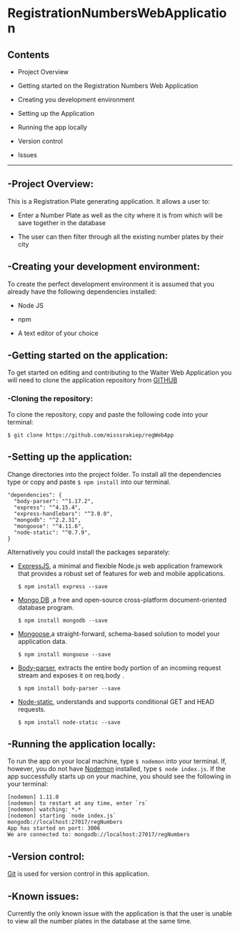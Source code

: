 # RegistrationNumbersWebApplication

## Contents

* Project Overview

* Getting started on the Registration Numbers Web Application

* Creating you development environment

* Setting up the Application

* Running the app locally

* Version control

* Issues

--------

## -Project Overview:

This is a Registration Plate generating application. It allows a user to:

* Enter a Number Plate as well as the city where it is from which will be save together in the database

* The user can then filter through all the existing number plates by their city

## -Creating your development environment:
To create the perfect development environment it is assumed that you already have the following dependencies installed:

* Node JS

* npm

* A text editor of your choice

## -Getting started on the application:

To get started on editing and contributing to the Waiter Web Application you will need to clone the application repository from [GITHUB](https://github.com/)

### -Cloning the repository:

To clone the repository, copy and paste the following code into your terminal:

`$ git clone https://github.com/misssrakiep/regWebApp`

## -Setting up the application:

Change directories into the project folder. To install all the dependencies type or copy and paste `$ npm install` into our terminal.

```
"dependencies": {
  "body-parser": "^1.17.2",
  "express": "^4.15.4",
  "express-handlebars": "^3.0.0",
  "mongodb": "^2.2.31",
  "mongoose": "^4.11.6",
  "node-static": "^0.7.9",
}

```

Alternatively you could install the packages separately:



* [ExpressJS](https://expressjs.com/), a minimal and flexible Node.js web application framework that provides a robust set of features for web and mobile applications.

  `$ npm install express --save`

* [Mongo DB](https://www.mongodb.com/) ,a free and open-source cross-platform document-oriented database program.

  `$ npm install mongodb --save`

* [Mongoose](http://mongoosejs.com/),a straight-forward, schema-based solution to model your application data.

  `$ npm install mongoose --save`

* [Body-parser](https://www.npmjs.com/package/body-parser), extracts the entire body portion of an incoming request stream and exposes it on req.body .

  `$ npm install body-parser --save`

* [Node-static](https://www.npmjs.com/package/node-static), understands and supports conditional GET and HEAD requests.

  `$ npm install node-static --save`


## -Running the application locally:

To run the app on your local machine, type `$ nodemon` into your terminal. If, however, you do not have [Nodemon]() installed, type `$ node index.js`. If the app successfully starts up on your machine, you should see the following in your terminal:

```
[nodemon] 1.11.0
[nodemon] to restart at any time, enter `rs`
[nodemon] watching: *.*
[nodemon] starting `node index.js`
mongodb://localhost:27017/regNumbers
App has started on port: 3006
We are connected to: mongodb://localhost:27017/regNumbers
```

## -Version control:

[Git](https://en.wikipedia.org/wiki/Git) is used for version control in this application.

##  -Known issues:

Currently the only known issue with the application is that the user is unable to view all the number plates in the database at the same time.
